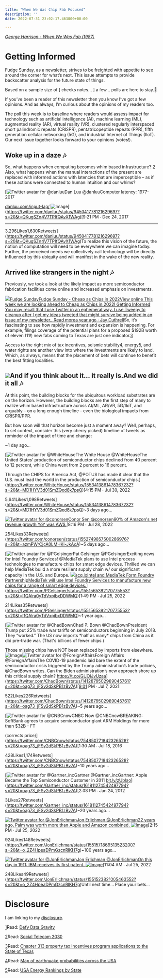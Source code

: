 ```yaml
---
title: "When We Was Chip Fab Focused"
description: ''
date: 2022-07-31 23:02:17.463000+00:00

---
```


*[George Harrison - When We Was Fab (1987)](https://www.youtube.com/watch?v=AVu6nPTVbBQ)*



Getting Informed
================

Fudge Sunday, as a newsletter, strives to be freighted with appetite to see around the corner for what’s next. This issue attempts to provide backscatter analysis for the future state of things.

Based on a sample size of [ checks notes… ] a few… polls are here to stay.🤣

If you’ve been a reader of this newsletter then you know I’ve got a few opinions. And as always, I’m curious about the opinions of my readers too.

The poll this week is to baseline where readers would assess impact for technology such as artificial intelligence (AI), machine learning (ML), augmented reality (AR), virtual reality (VR), clustered regularly interspaced short palindromic repeats (CRISPR), pentatricopeptide repeats (PPR), fifth generation cellular networking (5G), and industrial Internet of Things (IIoT). Our next issue together looks forward to your opinions (votes!).

Woke up in a daze 🎶
-------------------

So, what happens when computing becomes whim based infrastructure? [2](#footnote-2) Also, what happens when the manual interactions of the present are replaced with informed actions with latencies that are imperceptible – as if these actions were connected to human intuition and our whims?

[![Twitter avatar for @danluu](https://substackcdn.com/image/twitter_name/w_96/danluu.jpg)Dan Luu @danluuComputer latency: 1977-2017

[danluu.com/input-lag/](https://danluu.com/input-lag/) ![Image](https://pbs.substack.com/media/DR12FcrXcAA0-xq.png)](https://twitter.com/danluu/status/945041778121629697?s=20&t=QKugSZn4V7TPIfQAvX1WAg)[9:21 PM ∙ Dec 24, 2017

---

3,296Likes1,630Retweets](https://twitter.com/danluu/status/945041778121629697?s=20&t=QKugSZn4V7TPIfQAvX1WAg)To realize this vision of the future, the notion of computation will need to be everywhere we can imagine today. Further, the perceived needs we collectively call technology will be directly influenced by this ubiquity and will manifest in the wake of the new reality.

Arrived like strangers in the night 🎶
-------------------------------------

Previously, we took a look at the likely impact as more semiconductor fabrication facilities come online and increased emphasis on investments.

[![](https://bucketeer-e05bbc84-baa3-437e-9518-adb32be77984.s3.amazonaws.com/public/images/58409c1d-315a-477e-9392-64c82bab22dd_992x992.png)Fudge SundayFudge Sunday - Cheap as Chips in 2022View online This week we are looking ahead to Cheap as Chips in 2022! Getting Informed You may recall that I use Twitter in an ephemeral way. I use Tweepy to cleanup after I get my ideas tweeted that might survive being added in an issue of my newsletter…Read morea year ago · Jay Cuthrell](https://sunday.fudge.org/p/fudge-sunday-cheap-as-chips-in-2022-946008?utm_source=substack&utm_campaign=post_embed&utm_medium=web)So, it’s fascinating to see how rapidly investment and expansion is happening. For example, filings coverage of the potential plans for a proposed $192B worth of eleven (11!) new fabs coming to Texas are just one indicator.[3](#footnote-3)

Access to the right mix of tax incentives, seismic stability[4](#footnote-4), energy[5](#footnote-5), and water rights are another view into where the investments are likely to land. Which, as always, means that the placement of bets will continue to benefit the best fitting localities.

[![](https://bucketeer-e05bbc84-baa3-437e-9518-adb32be77984.s3.amazonaws.com/public/images/91b35bfc-27ee-4f2c-a7a2-b47c45f1035c_571x437.jpeg)](https://substackcdn.com/image/fetch/f_auto,q_auto:good,fl_progressive:steep/https%3A%2F%2Fbucketeer-e05bbc84-baa3-437e-9518-adb32be77984.s3.amazonaws.com%2Fpublic%2Fimages%2F91b35bfc-27ee-4f2c-a7a2-b47c45f1035c_571x437.jpeg)And if you think about it… it really is.And we did it all 🎶
-------------------

At this point, the building blocks for the ubiquitous workload substrates are on the horizon. However, the building blocks are the first step of many to realize whim based infrastructure across AI/ML, AR/VR, 5G/IIoT, and arguably – on a long enough timeline – even the biological impacts from CRISPR/PPR.

But how soon will that horizon become just a moment away? Well, perhaps, to set context, consider this (very cherry picked) timeline of tweets as reminder of the impact of time and change:

~1 day ago…

[![Twitter avatar for @WhiteHouse](https://substackcdn.com/image/twitter_name/w_96/WhiteHouse.jpg)The White House @WhiteHouseThe United States' production of semiconductor chips declined from 40 percent to 12 percent, while China went from 2 percent to 16 percent. 
 
Through the CHIPS for America Act, @POTUS has made it clear that the U.S. must lead the world in the production of semiconductor chips.](https://twitter.com/WhiteHouse/status/1553413861478367232?s=20&t=MD1HYV3d01SmZQod8k7psQ)[4:15 PM ∙ Jul 30, 2022



5,641Likes1,098Retweets](https://twitter.com/WhiteHouse/status/1553413861478367232?s=20&t=MD1HYV3d01SmZQod8k7psQ)~3 days ago… 

[![Twitter avatar for @conorsen](https://substackcdn.com/image/twitter_name/w_96/conorsen.jpg)Conor Sen @conorsen60% of Amazon's net revenue growth YoY was AWS.](https://twitter.com/conorsen/status/1552749857500286976?s=20&t=azmPWrCjcA0LMHKi-JkAcA)[8:16 PM ∙ Jul 28, 2022



254Likes33Retweets](https://twitter.com/conorsen/status/1552749857500286976?s=20&t=azmPWrCjcA0LMHKi-JkAcA)~5 days ago…

[![Twitter avatar for @PGelsinger](https://substackcdn.com/image/twitter_name/w_96/PGelsinger.jpg)Pat Gelsinger @PGelsingerExciting news for Intel Foundry Services! @MediaTek plans to use Intel process technologies to manufacture chips for smart edge devices. Thrilled we can help MediaTek build a more resilient supply chain w/ our significant capacity in the U.S. and Europe. [![](https://bucketeer-e05bbc84-baa3-437e-9518-adb32be77984.s3.amazonaws.com/public/images/5ca8d099-d747-431e-8c89-5fae39c5f4b3_1080x1080.jpeg)scq.ioIntel and MediaTek Form Foundry PartnershipMediaTek will use Intel Foundry Services to manufacture new chips for a range of smart edge devices.](https://scq.io/1GQrQbl)](https://twitter.com/PGelsinger/status/1551565382170775553?s=20&t=I1QAlra0yTdVxpibxDDWMQ)[1:49 PM ∙ Jul 25, 2022



214Likes35Retweets](https://twitter.com/PGelsinger/status/1551565382170775553?s=20&t=I1QAlra0yTdVxpibxDDWMQ)~1 year ago…

[![Twitter avatar for @ChadBown](https://substackcdn.com/image/twitter_name/w_96/ChadBown.jpg)Chad P. Bown @ChadBownPresident Trump put 25% trade war tariffs on semiconductors beginning in July 2018. They “worked.” The US now imports \*half as many\* chips from China as it did pre-trade war. (That's billions of fewer chips.)

Those missing chips have NOT been replaced by imports from elsewhere. ![Image](https://pbs.substack.com/media/E5uOazgXEAY34Hh.jpg)![Twitter avatar for @ForeignAffairs](https://substackcdn.com/image/twitter_name/w_40/ForeignAffairs.jpg)Foreign Affairs @ForeignAffairsThe COVID-19 pandemic laid bare the extent of the semiconductor crisis triggered by the Trump administration’s trade policies, @ChadBown writes. Can the Biden administration’s new approach shore up this critical supply chain?
https://t.co/GUOiJvUzaa](https://twitter.com/ChadBown/status/1412879502989045761?s=20&t=oag73_jFSy2dSkPB1zBv7A)[9:01 PM ∙ Jul 7, 2021



522Likes226Retweets](https://twitter.com/ChadBown/status/1412879502989045761?s=20&t=oag73_jFSy2dSkPB1zBv7A)~5 years ago…

[![Twitter avatar for @CNBCnow](https://substackcdn.com/image/twitter_name/w_96/CNBCnow.jpg)CNBC Now @CNBCnowBREAKING: SoftBank agrees to acquire semiconductor giant ARM Holdings for more than $32B - FT

(corrects price)](https://twitter.com/CNBCnow/status/754850771842326528?s=20&t=oag73_jFSy2dSkPB1zBv7A)[1:30 AM ∙ Jul 18, 2016



428Likes1,174Retweets](https://twitter.com/CNBCnow/status/754850771842326528?s=20&t=oag73_jFSy2dSkPB1zBv7A)~10 years ago…

[![Twitter avatar for @Gartner_inc](https://substackcdn.com/image/twitter_name/w_96/Gartner_inc.jpg)Gartner @Gartner\_incGartner: Apple Became the Top Semiconductor Customer in 2011 [bit.ly/zUblao](http://bit.ly/zUblao)](https://twitter.com/Gartner_inc/status/161811274542497794?s=20&t=oag73_jFSy2dSkPB1zBv7A)[2:03 PM ∙ Jan 24, 2012



3Likes27Retweets](https://twitter.com/Gartner_inc/status/161811274542497794?s=20&t=oag73_jFSy2dSkPB1zBv7A)~20 years ago…

[![Twitter avatar for @JonErlichman](https://substackcdn.com/image/twitter_name/w_96/JonErlichman.jpg)Jon Erlichman @JonErlichman22 years ago, Palm was worth more than Apple and Amazon combined. ![Image](https://pbs.substack.com/media/FYhKZEnXkAEmBKn.jpg)](https://twitter.com/JonErlichman/status/1551571869513523200?s=20&t=o_2Z4HpeaDPmGzcnRlKH7g)[2:15 PM ∙ Jul 25, 2022



924Likes148Retweets](https://twitter.com/JonErlichman/status/1551571869513523200?s=20&t=o_2Z4HpeaDPmGzcnRlKH7g)~100 years ago…

[![Twitter avatar for @JonErlichman](https://substackcdn.com/image/twitter_name/w_96/JonErlichman.jpg)Jon Erlichman @JonErlichmanOn this day in 1911: IBM receives its first patent. ![Image](https://pbs.substack.com/media/FYgesTpWIAQTi7D.jpg)](https://twitter.com/JonErlichman/status/1551523821005463552?s=20&t=o_2Z4HpeaDPmGzcnRlKH7g)[11:04 AM ∙ Jul 25, 2022



248Likes49Retweets](https://twitter.com/JonErlichman/status/1551523821005463552?s=20&t=o_2Z4HpeaDPmGzcnRlKH7g)Until next time… Place your bets…

Disclosure
==========

I am linking to my [disclosure](https://jaycuthrell.com/disclosure/?utm_campaign=Fudge%20Sunday&utm_medium=email&utm_source=Revue%20newsletter).

[1](#footnote-anchor-1)Read: [Defy Data Gravity](https://defydatagravity.com)

[2](#footnote-anchor-2)Read: [Social Telecom 2030](https://fudge.org/archive/social-telecom-2030/)

[3](#footnote-anchor-3)Read: [Chapter 313 property tax incentives program applications to the State of Texas](https://www.cnbc.com/2022/07/22/samsung-electronics-seeks-tax-breaks-on-192-billion-potential-chip-plants-in-texas.html)

[4](#footnote-anchor-4)Read: [Map of earthquake probabilities across the USA](https://www.americangeosciences.org/critical-issues/maps/national-seismic-hazard-map)

[5](#footnote-anchor-5)Read: [USA Energy Rankings by State](https://www.usnews.com/news/best-states/rankings/infrastructure/energy)

